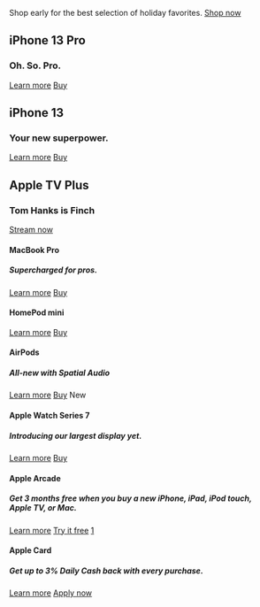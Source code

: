 Shop early for the best selection of holiday favorites.
[Shop now](/us/shop/goto/store)

## iPhone 13 Pro

### Oh. So. Pro.
[Learn more](/iphone-13-pro/)
[Buy](/us/shop/goto/buy_iphone/iphone_13_pro)

## iPhone 13

### Your new superpower.
[Learn more](/iphone-13/)
[Buy](/us/shop/goto/buy_iphone/iphone_13)

## Apple TV Plus

### Tom Hanks is Finch
[Stream now](https://tv.apple.com/movie/umc.cmc.47dkj9f2ho3h8dwxixflz65q5?itscg=10000&amp;itsct=atv-apl_hp-pmo_wch-FinchHero-211006)

#### MacBook Pro

##### Supercharged for pros.
[Learn more](/macbook-pro-14-and-16/)
[Buy](/us/shop/goto/buy_mac/macbook_pro_14)

#### HomePod mini
[Learn more](/homepod-mini/)
[Buy](/us/shop/goto/buy_homepod/homepod_mini)

#### AirPods

##### All-new with Spatial Audio
[Learn more](/airpods-3rd-generation/)
[Buy](/us/shop/goto/product/MME73)
New

#### Apple Watch Series 7

##### Introducing our largest display yet.
[Learn more](/apple-watch-series-7/)
[Buy](/us/shop/goto/buy_watch/apple_watch_series_7)

#### Apple Arcade

##### Get 3 months free when you buy a&nbsp;new iPhone, iPad, iPod&nbsp;touch, Apple&nbsp;TV, or Mac.
[Learn more](/apple-arcade/?itscg=10000&amp;itsct=arc-0-apl_hp-hw_bundle-apl-ref-211025)
[Try it free](https://offers.applearcade.apple/?itscg=10000&amp;itsct=arc-0-apl_hp-try_tle-apl-ref-211026)
[1](#footnote-1)

#### Apple Card

##### Get up to 3% Daily&nbsp;Cash back with every purchase.
[Learn more](/apple-card/)
[Apply now](https://card.apple.com/apply/start/?referrer=apy-200-100018)
